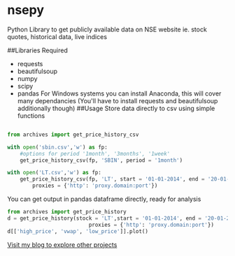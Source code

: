 # nsepy
Python Library to get publicly available data on NSE website ie. stock quotes, historical data, live indices 

##Libraries Required
- requests
- beautifulsoup
- numpy 
- scipy
- pandas
For Windows systems you can install Anaconda, this will cover many dependancies (You'll have to install requests and beautifulsoup additionally though)
##Usage
Store data directly to csv using simple functions
```python

from archives import get_price_history_csv

with open('sbin.csv','w') as fp:
    #options for period '1month', '3months', '1week'
    get_price_history_csv(fp, 'SBIN', period = '1month') 

with open('LT.csv','w') as fp:
    get_price_history_csv(fp, 'LT', start = '01-01-2014', end = '20-01-2014',
        proxies = {'http': 'proxy.domain:port'})
```
You can get output in pandas dataframe directly, ready for analysis
```python
from archives import get_price_history
d = get_price_history(stock = 'LT',start = '01-01-2014', end = '20-01-2014', 
                          proxies = {'http': 'proxy.domain:port'})
d[['high_price', 'vwap', 'low_price']].plot()
```

[Visit my blog to explore other projects](http://www.xerxys.in)
